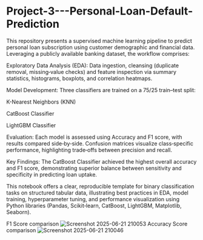 # Project-3---Personal-Loan-Default-Prediction
This repository presents a supervised machine learning pipeline to predict personal loan subscription using customer demographic and financial data. Leveraging a publicly available banking dataset, the workflow comprises:

Exploratory Data Analysis (EDA):
Data ingestion, cleansing (duplicate removal, missing‑value checks) and feature inspection via summary statistics, histograms, boxplots, and correlation heatmaps.

Model Development:
Three classifiers are trained on a 75/25 train–test split:

K-Nearest Neighbors (KNN)

CatBoost Classifier

LightGBM Classifier

Evaluation:
Each model is assessed using Accuracy and F1 score, with results compared side‑by‑side. Confusion matrices visualize class‑specific performance, highlighting trade‑offs between precision and recall.

Key Findings:
The CatBoost Classifier achieved the highest overall accuracy and F1 score, demonstrating superior balance between sensitivity and specificity in predicting loan uptake.

This notebook offers a clear, reproducible template for binary classification tasks on structured tabular data, illustrating best practices in EDA, model training, hyperparameter tuning, and performance visualization using Python libraries (Pandas, Scikit‑learn, CatBoost, LightGBM, Matplotlib, Seaborn).

F1 Score comparison
![Screenshot 2025-06-21 210053](https://github.com/user-attachments/assets/d0133ad5-a42a-41b7-b674-d8624ccd3e50)
Accuracy Score comparison
![Screenshot 2025-06-21 210046](https://github.com/user-attachments/assets/233eed78-26a3-434c-aa01-f88e2f7d1aac)
